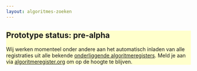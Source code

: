 ```yaml
---
layout: algoritmes-zoeken
---
```

<div class="cards">
    <div class="card" style="background: #FFFFCC">
        <!-- <div style="float:right">
            <p style="font-size:0.85em">in ontwikkeling</p>
        </div> -->
        <!-- <p style="margin-bottom: 0">Algoritmeregister</p> -->
        <h2>
            Prototype status: pre-alpha
        </h2>
        <p>
            Wij werken momenteel onder andere aan het automatisch inladen van alle registraties uit alle bekende <a href="/" style="text-decoration: underline">onderliggende algoritmeregisters</a>. Meld je aan via <a href="https://www.algoritmeregister.org" style="text-decoration: underline">algoritmeregister.org</a> om op de hoogte te blijven.
        </p>
        <!-- <p>
            <a target="_blank" href="https://www.algoritmeregister.org"
            >https://www.algoritmeregister.org&nbsp;<img
                style="vertical-align: baseline"
                src="/img/external-link.svg"
                alt="externe link indicator"
            /></a>
        </p> -->
    </div>
</div>